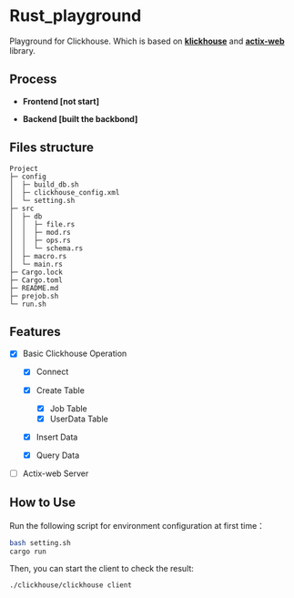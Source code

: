 # Rust_playground

Playground for Clickhouse.
Which is based on **[klickhouse](https://github.com/Protryon/klickhouse/)** and **[actix-web](https://github.com/actix/actix-web)** library.


## Process

- **Frontend [not start]**

- **Backend [built the backbond]**

## Files structure

```
Project                      
├─ config                    
│  ├─ build_db.sh            
│  ├─ clickhouse_config.xml  
│  └─ setting.sh             
├─ src                       
│  ├─ db                     
│  │  ├─ file.rs             
│  │  ├─ mod.rs              
│  │  ├─ ops.rs              
│  │  └─ schema.rs           
│  ├─ macro.rs               
│  └─ main.rs                
├─ Cargo.lock                
├─ Cargo.toml                
├─ README.md                 
├─ prejob.sh                 
└─ run.sh                    
```

## Features

- [x] Basic Clickhouse Operation
  - [x] Connect
  - [x] Create Table
    - [x] Job Table
    - [x] UserData Table
  - [x] Insert Data
  - [x] Query Data


- [ ] Actix-web Server

## How to Use

Run the following script for environment configuration at first time：

```bash
bash setting.sh
cargo run
```

Then, you can start the client to check the result:

```bash
./clickhouse/clickhouse client
```
